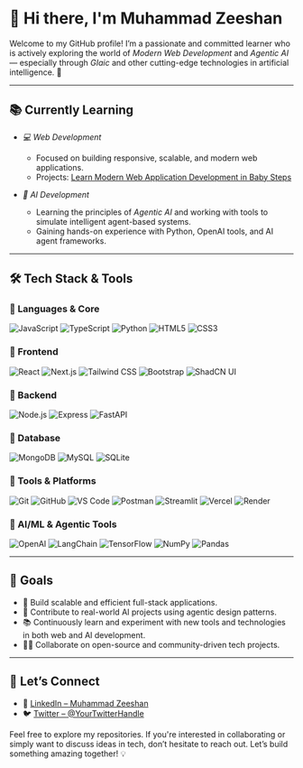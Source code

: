 # 👋 Hi there, I'm Muhammad Zeeshan

Welcome to my GitHub profile! I’m a passionate and committed learner who is actively exploring the world of *Modern Web Development* and *Agentic AI* — especially through *GIaic* and other cutting-edge technologies in artificial intelligence. 🚀

---

## 📚 Currently Learning

- *💻 Web Development*
  - Focused on building responsive, scalable, and modern web applications.
  - Projects: [Learn Modern Web Application Development in Baby Steps](https://github.com/shahmeersensei/learn-modern-web-application-development-in-baby-steps)

- *🤖 AI Development*
  - Learning the principles of *Agentic AI* and working with tools to simulate intelligent agent-based systems.
  - Gaining hands-on experience with Python, OpenAI tools, and AI agent frameworks.

---

## 🛠️ Tech Stack & Tools

### 🔹 Languages & Core

![JavaScript](https://img.shields.io/badge/JavaScript-F7DF1E?style=flat&logo=javascript&logoColor=000)
![TypeScript](https://img.shields.io/badge/TypeScript-3178C6?style=flat&logo=typescript&logoColor=fff)
![Python](https://img.shields.io/badge/Python-3776AB?style=flat&logo=python&logoColor=fff)
![HTML5](https://img.shields.io/badge/HTML5-E34F26?style=flat&logo=html5&logoColor=fff)
![CSS3](https://img.shields.io/badge/CSS3-1572B6?style=flat&logo=css3&logoColor=fff)

### 🔹 Frontend

![React](https://img.shields.io/badge/React-61DAFB?style=flat&logo=react&logoColor=000)
![Next.js](https://img.shields.io/badge/Next.js-000000?style=flat&logo=next.js&logoColor=fff)
![Tailwind CSS](https://img.shields.io/badge/TailwindCSS-38B2AC?style=flat&logo=tailwind-css&logoColor=fff)
![Bootstrap](https://img.shields.io/badge/Bootstrap-7952B3?style=flat&logo=bootstrap&logoColor=fff)
![ShadCN UI](https://img.shields.io/badge/ShadCN_UI-000000?style=flat&logo=shadcn&logoColor=fff)

### 🔹 Backend

![Node.js](https://img.shields.io/badge/Node.js-339933?style=flat&logo=node.js&logoColor=fff)
![Express](https://img.shields.io/badge/Express.js-000000?style=flat&logo=express&logoColor=fff)
![FastAPI](https://img.shields.io/badge/FastAPI-009688?style=flat&logo=fastapi&logoColor=fff)

### 🔹 Database

![MongoDB](https://img.shields.io/badge/MongoDB-47A248?style=flat&logo=mongodb&logoColor=fff)
![MySQL](https://img.shields.io/badge/MySQL-4479A1?style=flat&logo=mysql&logoColor=fff)
![SQLite](https://img.shields.io/badge/SQLite-003B57?style=flat&logo=sqlite&logoColor=fff)

### 🔹 Tools & Platforms

![Git](https://img.shields.io/badge/Git-F05032?style=flat&logo=git&logoColor=fff)
![GitHub](https://img.shields.io/badge/GitHub-181717?style=flat&logo=github&logoColor=fff)
![VS Code](https://img.shields.io/badge/VS%20Code-007ACC?style=flat&logo=visual-studio-code&logoColor=fff)
![Postman](https://img.shields.io/badge/Postman-FF6C37?style=flat&logo=postman&logoColor=fff)
![Streamlit](https://img.shields.io/badge/Streamlit-FF4B4B?style=flat&logo=streamlit&logoColor=fff)
![Vercel](https://img.shields.io/badge/Vercel-000000?style=flat&logo=vercel&logoColor=fff)
![Render](https://img.shields.io/badge/Render-46E3B7?style=flat&logo=render&logoColor=000)

### 🔹 AI/ML & Agentic Tools

![OpenAI](https://img.shields.io/badge/OpenAI-412991?style=flat&logo=openai&logoColor=fff)
![LangChain](https://img.shields.io/badge/LangChain-000000?style=flat&logo=langchain&logoColor=fff)
![TensorFlow](https://img.shields.io/badge/TensorFlow-FF6F00?style=flat&logo=tensorflow&logoColor=fff)
![NumPy](https://img.shields.io/badge/NumPy-013243?style=flat&logo=numpy&logoColor=fff)
![Pandas](https://img.shields.io/badge/Pandas-150458?style=flat&logo=pandas&logoColor=fff)

---

## 🎯 Goals

- 🚀 Build scalable and efficient full-stack applications.
- 🤖 Contribute to real-world AI projects using agentic design patterns.
- 📚 Continuously learn and experiment with new tools and technologies in both web and AI development.
- 👨‍💻 Collaborate on open-source and community-driven tech projects.

---

## 🤝 Let’s Connect

- 🔗 [LinkedIn – Muhammad Zeeshan](https://www.linkedin.com/in/david-zeeshan-71a600337/)
- 🐦 [Twitter – @YourTwitterHandle](https://x.com/Muhamma25219184)

Feel free to explore my repositories. If you're interested in collaborating or simply want to discuss ideas in tech, don’t hesitate to reach out. Let’s build something amazing together! 💡
